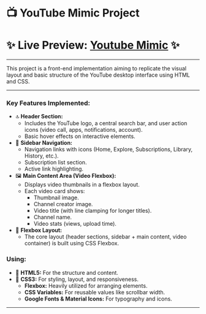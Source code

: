# 📺 YouTube Mimic Project

# **✨ Live Preview:** [**Youtube Mimic**](https://youtube-mimic-project.netlify.app/) ✨

---

This project is a front-end implementation aiming to replicate the visual layout and basic structure of the YouTube desktop interface using HTML and CSS.

---

### Key Features Implemented:

*   🔝 **Header Section:**
    *   Includes the YouTube logo, a central search bar, and user action icons (video call, apps, notifications, account).
    *   Basic hover effects on interactive elements.
*   🧭 **Sidebar Navigation:**
    *   Navigation links with icons (Home, Explore, Subscriptions, Library, History, etc.).
    *   Subscription list section.
    *   Active link highlighting.
*   🖼️ **Main Content Area (Video Flexbox):**
    *   Displays video thumbnails in a flexbox layout.
    *   Each video card shows:
        *   Thumbnail image.
        *   Channel creator image.
        *   Video title (with line clamping for longer titles).
        *   Channel name.
        *   Video stats (views, upload time).
*   💪 **Flexbox Layout:**
    *   The core layout (header sections, sidebar + main content, video container) is built using CSS Flexbox.

### Using:

*   🧱 **HTML5:** For the structure and content.
*   🎨 **CSS3:** For styling, layout, and responsiveness.
    *   **Flexbox:** Heavily utilized for arranging elements.
    *   **CSS Variables:** For reusable values like scrollbar width.
    *   **Google Fonts & Material Icons:** For typography and icons.

---
